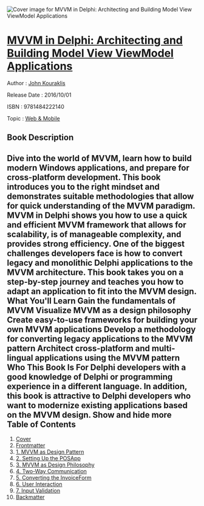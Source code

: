 ![Cover image for MVVM in Delphi: Architecting and Building Model View ViewModel Applications](https://imgdetail.ebookreading.net/cover/cover/web_mobile/EB9781484222140.jpg)

[MVVM in Delphi: Architecting and Building Model View ViewModel Applications](https://ebookreading.net/view/book/MVVM+in+Delphi%3A+Architecting+and+Building+Model+View+ViewModel+Applications-EB9781484222140_1.html "MVVM in Delphi: Architecting and Building Model View ViewModel Applications")
====================================================================================================================

Author : [John Kouraklis](https://ebookreading.net/search/author/John+Kouraklis)

Release Date : 2016/10/01

ISBN : 9781484222140

Topic : [Web & Mobile](https://ebookreading.net/search/category/web-mobile)

Book Description
-----------------

 Dive into the world of MVVM, learn how to build modern Windows applications, and prepare for cross-platform development. This book introduces you to the right mindset and demonstrates suitable methodologies that allow for quick understanding of the MVVM paradigm. MVVM in Delphi shows you how to use a quick and efficient MVVM framework that allows for scalability, is of manageable complexity, and provides strong efficiency.
One of the biggest challenges developers face is how to convert legacy and monolithic Delphi applications to the MVVM architecture. This book takes you on a step-by-step journey and teaches you how to adapt an application to fit into the MVVM design.
What You'll Learn
Gain the fundamentals of MVVM
Visualize MVVM as a design philosophy
Create easy-to-use frameworks for building your own MVVM applications
Develop a methodology for converting legacy applications to the MVVM pattern
Architect cross-platform and multi-lingual applications using the MVVM pattern
Who This Book Is For
Delphi developers with a good knowledge of Delphi or programming experience in a different language. In addition, this book is attractive to Delphi developers who want to modernize existing applications based on the MVVM design.
        Show and hide more                
Table of Contents
-----------------

1. [Cover](https://ebookreading.net/view/book/MVVM+in+Delphi%3A+Architecting+and+Building+Model+View+ViewModel+Applications-EB9781484222140_1.html)
1. [Frontmatter](https://ebookreading.net/view/book/MVVM+in+Delphi%3A+Architecting+and+Building+Model+View+ViewModel+Applications-EB9781484222140_2.html)
1. [1. MVVM as Design Pattern](https://ebookreading.net/view/book/MVVM+in+Delphi%3A+Architecting+and+Building+Model+View+ViewModel+Applications-EB9781484222140_3.html)
1. [2. Setting Up the POSApp](https://ebookreading.net/view/book/MVVM+in+Delphi%3A+Architecting+and+Building+Model+View+ViewModel+Applications-EB9781484222140_4.html)
1. [3. MVVM as Design Philosophy](https://ebookreading.net/view/book/MVVM+in+Delphi%3A+Architecting+and+Building+Model+View+ViewModel+Applications-EB9781484222140_5.html)
1. [4. Two-Way Communication](https://ebookreading.net/view/book/MVVM+in+Delphi%3A+Architecting+and+Building+Model+View+ViewModel+Applications-EB9781484222140_6.html)
1. [5. Converting the InvoiceForm](https://ebookreading.net/view/book/MVVM+in+Delphi%3A+Architecting+and+Building+Model+View+ViewModel+Applications-EB9781484222140_7.html)
1. [6. User Interaction](https://ebookreading.net/view/book/MVVM+in+Delphi%3A+Architecting+and+Building+Model+View+ViewModel+Applications-EB9781484222140_8.html)
1. [7. Input Validation](https://ebookreading.net/view/book/MVVM+in+Delphi%3A+Architecting+and+Building+Model+View+ViewModel+Applications-EB9781484222140_9.html)
1. [Backmatter](https://ebookreading.net/view/book/MVVM+in+Delphi%3A+Architecting+and+Building+Model+View+ViewModel+Applications-EB9781484222140_10.html)
